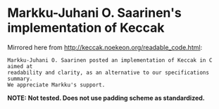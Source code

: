 # Markku-Juhani O. Saarinen's implementation of Keccak

Mirrored here from http://keccak.noekeon.org/readable_code.html:

    Markku-Juhani O. Saarinen posted an implementation of Keccak in C aimed at
    readability and clarity, as an alternative to our specifications summary.
    We appreciate Markku's support.

**NOTE: Not tested. Does not use padding scheme as standardized.**
